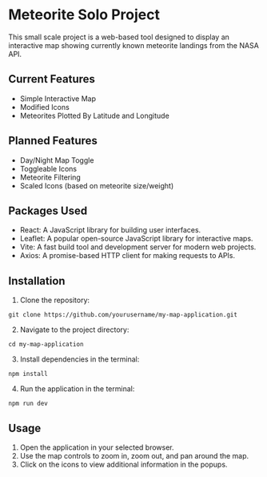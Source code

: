 # Meteorite Solo Project

This small scale project is a web-based tool designed to display an interactive map showing currently known meteorite landings from the NASA API.

## Current Features

- Simple Interactive Map
- Modified Icons
- Meteorites Plotted By Latitude and Longitude

## Planned Features

- Day/Night Map Toggle
- Toggleable Icons
- Meteorite Filtering
- Scaled Icons (based on meteorite size/weight)

## Packages Used

- React: A JavaScript library for building user interfaces.
- Leaflet: A popular open-source JavaScript library for interactive maps.
- Vite: A fast build tool and development server for modern web projects.
- Axios: A promise-based HTTP client for making requests to APIs.

## Installation

1. Clone the repository:

```
git clone https://github.com/yourusername/my-map-application.git
```

2. Navigate to the project directory:

```
cd my-map-application
```

3. Install dependencies in the terminal:

```
npm install
```

4. Run the application in the terminal:

```
npm run dev
```

## Usage

1. Open the application in your selected browser.
2. Use the map controls to zoom in, zoom out, and pan around the map.
3. Click on the icons to view additional information in the popups.
